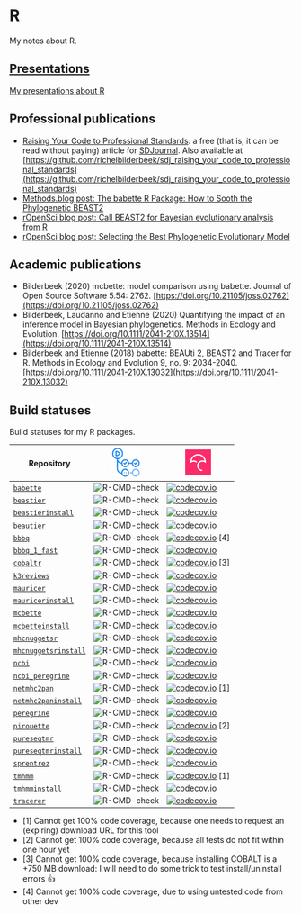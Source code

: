 # R

My notes about R.

## [Presentations](https://github.com/richelbilderbeek/PresentationsAboutR)

[My presentations about R](https://github.com/richelbilderbeek/PresentationsAboutR)

## Professional publications

 * [Raising Your Code to Professional Standards](https://sdjournal.org/raising-code-professional-standards):
   a free (that is, it can be read without paying) article for [SDJournal](https://sdjournal.org).
   Also available at 
   [https://github.com/richelbilderbeek/sdj_raising_your_code_to_professional_standards](https://github.com/richelbilderbeek/sdj_raising_your_code_to_professional_standards)
 * [Methods.blog post: The babette R Package: How to Sooth the Phylogenetic BEAST2](https://methodsblog.wordpress.com/2018/06/25/babette-beast2/)
 * [rOpenSci blog post: Call BEAST2 for Bayesian evolutionary analysis from R](https://ropensci.org/blog/2020/01/28/babette/)
 * [rOpenSci blog post: Selecting the Best Phylogenetic Evolutionary Model](https://ropensci.org/blog/2020/12/01/mcbette-selecting-the-best-inference-model/)

## Academic publications

 * Bilderbeek (2020) 
   mcbette: model comparison using babette. 
   Journal of Open Source Software 5.54: 2762. 
   [https://doi.org/10.21105/joss.02762](https://doi.org/10.21105/joss.02762)
 * Bilderbeek, Laudanno and Etienne (2020) 
   Quantifying the impact of an inference model in Bayesian phylogenetics. 
   Methods in Ecology and Evolution. 
   [https://doi.org/10.1111/2041-210X.13514](https://doi.org/10.1111/2041-210X.13514)
 * Bilderbeek and Etienne (2018) 
   babette: BEAUti 2, BEAST2 and Tracer for R. 
   Methods in Ecology and Evolution 9, no. 9: 2034-2040. 
   [https://doi.org/10.1111/2041-210X.13032](https://doi.org/10.1111/2041-210X.13032)

## Build statuses

Build statuses for my R packages.

Repository                                                                     |[![GitHub Actions](GitHubActions.png)](https://github.com/informalr/informalr/actions)                                             |[![Codecov logo](Codecov.png)](https://www.codecov.io)
-------------------------------------------------------------------------------|--------------------------------------------------------------------------------------------------------------|-------------------------------------------------------------------------------------------------------------------------------------------------------
[`babette`](https://github.com/ropensci/babette)                               |![R-CMD-check](https://github.com/ropensci/babette/workflows/R-CMD-check/badge.svg?branch=master)             |[![codecov.io](https://codecov.io/github/ropensci/babette/coverage.svg?branch=master)](https://codecov.io/github/ropensci/babette/branch/master)
[`beastier`](https://github.com/ropensci/beastier)                             |![R-CMD-check](https://github.com/ropensci/beastier/workflows/R-CMD-check/badge.svg?branch=master)            |[![codecov.io](https://codecov.io/github/ropensci/beastier/coverage.svg?branch=master)](https://codecov.io/github/ropensci/beastier/branch/master)
[`beastierinstall`](https://github.com/richelbilderbeek/beastierinstall)       |![R-CMD-check](https://github.com/richelbilderbeek/beastierinstall/workflows/R-CMD-check/badge.svg?branch=master)            |[![codecov.io](https://codecov.io/github/richelbilderbeek/beastierinstall/coverage.svg?branch=master)](https://codecov.io/github/richelbilderbeek/beastierinstall/branch/master)
[`beautier`](https://github.com/ropensci/beautier)                             |![R-CMD-check](https://github.com/ropensci/beautier/workflows/R-CMD-check/badge.svg?branch=master)            |[![codecov.io](https://codecov.io/github/ropensci/beautier/coverage.svg?branch=master)](https://codecov.io/github/ropensci/beautier/branch/master)
[`bbbq`](https://github.com/richelbilderbeek/bbbq)                             |![R-CMD-check](https://github.com/richelbilderbeek/bbbq/workflows/R-CMD-check/badge.svg?branch=master)        |[![codecov.io](https://codecov.io/github/richelbilderbeek/bbbq/coverage.svg?branch=master)](https://codecov.io/github/richelbilderbeek/bbbq/branch/master) [4]
[`bbbq_1_fast`](https://github.com/richelbilderbeek/bbbq_1_fast)               |![R-CMD-check](https://github.com/richelbilderbeek/bbbq_1_fast/workflows/R-CMD-check/badge.svg?branch=master) |[![codecov.io](https://codecov.io/github/richelbilderbeek/bbbq_1_fast/coverage.svg?branch=master)](https://codecov.io/github/richelbilderbeek/bbbq_1_fast/branch/master)
[`cobaltr`](https://github.com/richelbilderbeek/cobaltr)                       |![R-CMD-check](https://github.com/richelbilderbeek/cobaltr/workflows/R-CMD-check/badge.svg?branch=master)     |[![codecov.io](https://codecov.io/github/richelbilderbeek/cobaltr/coverage.svg?branch=master)](https://codecov.io/github/richelbilderbeek/cobaltr/branch/master) [3]
[`k3reviews`](https://github.com/richelbilderbeek/k3reviews)                   |![R-CMD-check](https://github.com/richelbilderbeek/k3reviews/workflows/R-CMD-check/badge.svg?branch=master)   |[![codecov.io](https://codecov.io/github/richelbilderbeek/k3reviews/coverage.svg?branch=master)](https://codecov.io/github/richelbilderbeek/k3reviews/branch/master)
[`mauricer`](https://github.com/ropensci/mauricer)                             |![R-CMD-check](https://github.com/ropensci/mauricer/workflows/R-CMD-check/badge.svg?branch=master)            |[![codecov.io](https://codecov.io/github/ropensci/mauricer/coverage.svg?branch=master)](https://codecov.io/github/ropensci/mauricer/branch/master)
[`mauricerinstall`](https://github.com/richelbilderbeek/mauricerinstall)       |![R-CMD-check](https://github.com/richelbilderbeek/mauricerinstall/workflows/R-CMD-check/badge.svg?branch=master)            |[![codecov.io](https://codecov.io/github/richelbilderbeek/mauricerinstall/coverage.svg?branch=master)](https://codecov.io/github/richelbilderbeek/mauricerinstall/branch/master)
[`mcbette`](https://github.com/ropensci/mcbette)                               |![R-CMD-check](https://github.com/ropensci/mcbette/workflows/R-CMD-check/badge.svg?branch=master) |[![codecov.io](https://codecov.io/github/ropensci/mcbette/coverage.svg?branch=master)](https://codecov.io/github/ropensci/mcbette/branch/master)
[`mcbetteinstall`](https://github.com/richelbilderbeek/mcbetteinstall)         |![R-CMD-check](https://github.com/richelbilderbeek/mcbetteinstall/workflows/R-CMD-check/badge.svg?branch=master)            |[![codecov.io](https://codecov.io/github/richelbilderbeek/mcbetteinstall/coverage.svg?branch=master)](https://codecov.io/github/richelbilderbeek/mcbetteinstall/branch/master)
[`mhcnuggetsr`](https://github.com/richelbilderbeek/mhcnuggetsr)               |![R-CMD-check](https://github.com/richelbilderbeek/mhcnuggetsr/workflows/R-CMD-check/badge.svg?branch=master) |[![codecov.io](https://codecov.io/github/richelbilderbeek/mhcnuggetsr/coverage.svg?branch=master)](https://codecov.io/github/richelbilderbeek/mhcnuggetsr/branch/master)
[`mhcnuggetsrinstall`](https://github.com/richelbilderbeek/mhcnuggetsrinstall) |![R-CMD-check](https://github.com/richelbilderbeek/mhcnuggetsrinstall/workflows/R-CMD-check/badge.svg?branch=master)            |[![codecov.io](https://codecov.io/github/richelbilderbeek/mhcnuggetsrinstall/coverage.svg?branch=master)](https://codecov.io/github/richelbilderbeek/mhcnuggetsrinstall/branch/master)
[`ncbi`](https://github.com/richelbilderbeek/ncbi)                             |![R-CMD-check](https://github.com/richelbilderbeek/ncbi/workflows/R-CMD-check/badge.svg?branch=master) |[![codecov.io](https://codecov.io/github/richelbilderbeek/ncbi/coverage.svg?branch=master)](https://codecov.io/github/richelbilderbeek/ncbi/branch/master)
[`ncbi_peregrine`](https://github.com/richelbilderbeek/ncbi_peregrine)         |![R-CMD-check](https://github.com/richelbilderbeek/ncbi_peregrine/workflows/R-CMD-check/badge.svg?branch=master) |[![codecov.io](https://codecov.io/github/richelbilderbeek/ncbi_peregrine/coverage.svg?branch=master)](https://codecov.io/github/richelbilderbeek/ncbi_peregrine/branch/master)
[`netmhc2pan`](https://github.com/richelbilderbeek/netmhc2pan)                 |![R-CMD-check](https://github.com/richelbilderbeek/netmhc2pan/workflows/R-CMD-check/badge.svg?branch=master) |[![codecov.io](https://codecov.io/github/richelbilderbeek/netmhc2pan/coverage.svg?branch=master)](https://codecov.io/github/richelbilderbeek/netmhc2pan/branch/master) [1]
[`netmhc2paninstall`](https://github.com/richelbilderbeek/netmhc2paninstall)   |![R-CMD-check](https://github.com/richelbilderbeek/netmhc2paninstall/workflows/R-CMD-check/badge.svg?branch=master)            |[![codecov.io](https://codecov.io/github/richelbilderbeek/netmhc2paninstall/coverage.svg?branch=master)](https://codecov.io/github/richelbilderbeek/netmhc2paninstall/branch/master)
[`peregrine`](https://github.com/richelbilderbeek/peregrine)                   |![R-CMD-check](https://github.com/richelbilderbeek/peregrine/workflows/R-CMD-check/badge.svg?branch=master) |[![codecov.io](https://codecov.io/github/richelbilderbeek/peregrine/coverage.svg?branch=master)](https://codecov.io/github/richelbilderbeek/peregrine/branch/master)
[`pirouette`](https://github.com/richelbilderbeek/pirouette)                   |![R-CMD-check](https://github.com/richelbilderbeek/pirouette/workflows/R-CMD-check/badge.svg?branch=master) |[![codecov.io](https://codecov.io/github/richelbilderbeek/pirouette/coverage.svg?branch=master)](https://codecov.io/github/richelbilderbeek/pirouette/branch/master) [2]
[`pureseqtmr`](https://github.com/richelbilderbeek/pureseqtmr)                 |![R-CMD-check](https://github.com/richelbilderbeek/pureseqtmr/workflows/R-CMD-check/badge.svg?branch=master) |[![codecov.io](https://codecov.io/github/richelbilderbeek/pureseqtmr/coverage.svg?branch=master)](https://codecov.io/github/richelbilderbeek/pureseqtmr/branch/master)
[`pureseqtmrinstall`](https://github.com/richelbilderbeek/pureseqtmrinstall)   |![R-CMD-check](https://github.com/richelbilderbeek/pureseqtmrinstall/workflows/R-CMD-check/badge.svg?branch=master)            |[![codecov.io](https://codecov.io/github/richelbilderbeek/pureseqtmrinstall/coverage.svg?branch=master)](https://codecov.io/github/richelbilderbeek/pureseqtmrinstall/branch/master)
[`sprentrez`](https://github.com/richelbilderbeek/sprentrez)                   |![R-CMD-check](https://github.com/richelbilderbeek/sprentrez/workflows/R-CMD-check/badge.svg?branch=master) |[![codecov.io](https://codecov.io/github/richelbilderbeek/sprentrez/coverage.svg?branch=master)](https://codecov.io/github/richelbilderbeek/sprentrez/branch/master)
[`tmhmm`](https://github.com/richelbilderbeek/tmhmm)                           |![R-CMD-check](https://github.com/richelbilderbeek/tmhmm/workflows/R-CMD-check/badge.svg?branch=master) |[![codecov.io](https://codecov.io/github/richelbilderbeek/tmhmm/coverage.svg?branch=master)](https://codecov.io/github/richelbilderbeek/tmhmm/branch/master) [1]
[`tmhmminstall`](https://github.com/richelbilderbeek/tmhmminstall)             |![R-CMD-check](https://github.com/richelbilderbeek/tmhmminstall/workflows/R-CMD-check/badge.svg?branch=master)            |[![codecov.io](https://codecov.io/github/richelbilderbeek/tmhmminstall/coverage.svg?branch=master)](https://codecov.io/github/richelbilderbeek/tmhmminstall/branch/master)
[`tracerer`](https://github.com/ropensci/tracerer)                             |![R-CMD-check](https://github.com/ropensci/tracerer/workflows/R-CMD-check/badge.svg?branch=master) |[![codecov.io](https://codecov.io/github/ropensci/tracerer/coverage.svg?branch=master)](https://codecov.io/github/ropensci/tracerer/branch/master)

 * [1] Cannot get 100% code coverage, because one needs to request an (expiring) download URL for this tool
 * [2] Cannot get 100% code coverage, because all tests do not fit within one hour yet
 * [3] Cannot get 100% code coverage, because installing COBALT is a +750 MB download: I will need to do some trick to test install/uninstall errors :+1:
 * [4] Cannot get 100% code coverage, due to using untested code from other dev


